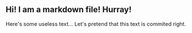 ## Hi! I am a markdown file! Hurray!
Here's some useless text...
Let's pretend that this text is commited right.
